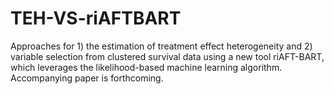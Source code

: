 # TEH-VS-riAFTBART
Approaches for 1) the estimation of treatment effect heterogeneity and 2) variable selection from clustered survival data using a new tool riAFT-BART,
which leverages the likelihood-based machine learning algorithm. Accompanying paper is forthcoming. 
